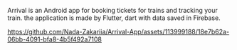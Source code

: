 Arrival is an Android app for booking tickets for trains and tracking your train.
the application is made by Flutter, dart with data saved in Firebase.




https://github.com/Nada-Zakariia/Arrival-App/assets/113999188/18e7b62a-06bb-4091-bfa8-4b5f492a7108

